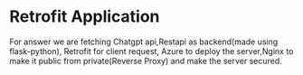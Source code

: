 # Retrofit Application
  For answer we are fetching Chatgpt api,Restapi as backend(made using flask-python), Retrofit for client request, Azure to deploy the server,Nginx  to make it public from private(Reverse Proxy) and make the server secured.

